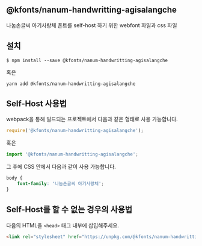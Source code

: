 
@kfonts/nanum-handwritting-agisalangche
---------------------

나눔손글씨 아기사랑체 폰트를 self-host 하기 위한 webfont 파일과 css 파일

설치
----

```
$ npm install --save @kfonts/nanum-handwritting-agisalangche
```

혹은

```
yarn add @kfonts/nanum-handwritting-agisalangche
```

Self-Host 사용법
---------------

webpack을 통해 빌드되는 프로젝트에서 다음과 같은 형태로 사용 가능합니다.

```js
require('@kfonts/nanum-handwritting-agisalangche');
```

혹은

```js
import '@kfonts/nanum-handwritting-agisalangche';
```

그 후에 CSS 안에서 다음과 같이 사용 가능합니다.

```css
body {
    font-family: '나눔손글씨 아기사랑체';
}
```

Self-Host를 할 수 없는 경우의 사용법
--------------------------------

다음의 HTML을 `<head>` 태그 내부에 삽입해주세요.

```html
<link rel="stylesheet" href="https://unpkg.com/@kfonts/nanum-handwritting-agisalangche/index.css" />
```

